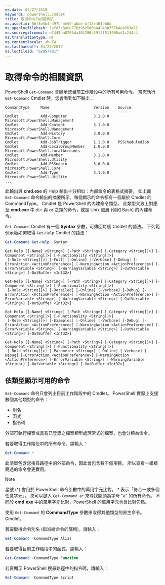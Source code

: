 ```yaml
---
ms.date: 08/27/2018
keywords: powershell,cmdlet
title: 取得命令的相關資訊
ms.assetid: 56f8e5b4-d97c-4e59-abbe-bf13e464eb0d
ms.openlocfilehash: 7af83e3a0e776d96e580b442430357b4ea063a72
ms.sourcegitcommit: e7445ba8203da304286c591ff513900ad1c244a4
ms.translationtype: HT
ms.contentlocale: zh-TW
ms.lasthandoff: 04/23/2019
ms.locfileid: "62057701"
---
```

# <a name="getting-information-about-commands"></a>取得命令的相關資訊

PowerShell `Get-Command` 會顯示您目前工作階段中的所有可用命令。
當您執行 `Get-Command` Cmdlet 時，您會看到如下輸出：

```output
CommandType     Name                    Version    Source
-----------     ----                    -------    ------
Cmdlet          Add-Computer            3.1.0.0    Microsoft.PowerShell.Management
Cmdlet          Add-Content             3.1.0.0    Microsoft.PowerShell.Management
Cmdlet          Add-History             3.0.0.0    Microsoft.PowerShell.Core
Cmdlet          Add-JobTrigger          1.1.0.0    PSScheduledJob
Cmdlet          Add-LocalGroupMember    1.0.0.0    Microsoft.PowerShell.LocalAccounts
Cmdlet          Add-Member              3.1.0.0    Microsoft.PowerShell.Utility
Cmdlet          Add-PSSnapin            3.0.0.0    Microsoft.PowerShell.Core
Cmdlet          Add-Type                3.1.0.0    Microsoft.PowerShell.Utility
...
```

此輸出與 **cmd.exe** 的 Help 輸出十分相似：內部命令的表格式摘要。 如上面 `Get-Command` 命令輸出的摘要所示，每個顯示的命令都有一個屬於 Cmdlet 的 CommandType。 Cmdlet 是 PowerShell 的內建命令類型。 此類型大致上對應至 **cmd.exe** 中 `dir` 與 `cd` 之類的命令，或是 Unix 殼層 (例如 Bash) 的內建命令。

`Get-Command` Cmdlet 有一個 **Syntax** 參數，可傳回每個 Cmdlet 的語法。 下列範例示範如何取得 `Get-Help` Cmdlet 的語法：

```powershell
Get-Command Get-Help -Syntax
```

```output
Get-Help [[-Name] <String>] [-Path <String>] [-Category <String[]>] [-Component <String[]>] [-Functionality <String[]>]
 [-Role <String[]>] [-Full] [-Online] [-Verbose] [-Debug] [-ErrorAction <ActionPreference>] [-WarningAction <ActionPreference>] [-ErrorVariable <String>] [-WarningVariable <String>] [-OutVariable <String>] [-OutBuffer <Int32>]

Get-Help [[-Name] <String>] [-Path <String>] [-Category <String[]>] [-Component <String[]>] [-Functionality <String[]>]
 [-Role <String[]>] [-Detailed] [-Online] [-Verbose] [-Debug] [-ErrorAction <ActionPreference>] [-WarningAction <ActionPreference>] [-ErrorVariable <String>] [-WarningVariable <String>] [-OutVariable <String>] [-OutBuffer <Int32>]

Get-Help [[-Name] <String>] [-Path <String>] [-Category <String[]>] [-Component <String[]>] [-Functionality <String[]>]
 [-Role <String[]>] [-Examples] [-Online] [-Verbose] [-Debug] [-ErrorAction <ActionPreference>] [-WarningAction <ActionPreference>] [-ErrorVariable <String>] [-WarningVariable <String>] [-OutVariable <String>] [-OutBuffer <Int32>]

Get-Help [[-Name] <String>] [-Path <String>] [-Category <String[]>] [-Component <String[]>] [-Functionality <String[]>]
 [-Role <String[]>] [-Parameter <String>] [-Online] [-Verbose] [-Debug] [-ErrorAction <ActionPreference>] [-WarningAction <ActionPreference>] [-ErrorVariable <String>] [-WarningVariable <String>] [-OutVariable <String>] [-OutBuffer <Int32>]
```

## <a name="displaying-available-command-by-type"></a>依類型顯示可用的命令

`Get-Command` 命令只會列出目前工作階段中的 Cmdlet。 PowerShell 實際上支援數個其他類型的命令：

- 別名
- 函式
- 指令碼

外部可執行檔案或具有已登錄之檔案類型處理常式的檔案，也會分類為命令。

若要取得工作階段中的所有命令，請輸入：

```powershell
Get-Command *
```

此清單包含您搜尋路徑中的外部命令，因此會包含數千個項目。
所以查看一組精簡過的命令會更實用。

> [!NOTE]
> 星號 (\*) 會用於 PowerShell 命令引數中的萬用字元比對。 \* 表示「符合一或多個任意字元」。 您可以鍵入 `Get-Command a*` 來尋找開頭為字母 "a" 的所有命令。 不同於 **cmd.exe** 中的萬用字元比對，PowerShell 的萬用字元也會比對句點。

使用 `Get-Command` 的 **CommandType** 參數來取得其他類型的原生命令。
Cmdlet。

若要取得命令別名 (指派給命令的暱稱)，請輸入：

```powershell
Get-Command -CommandType Alias
```

若要取得目前工作階段中的函式，請輸入：

```powershell
Get-Command -CommandType Function
```

若要顯示 PowerShell 搜尋路徑中的指令碼，請輸入：

```powershell
Get-Command -CommandType Script
```